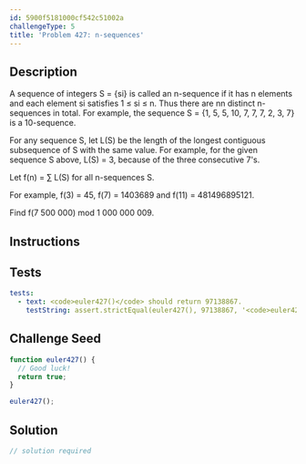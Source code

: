 ```yaml
---
id: 5900f5181000cf542c51002a
challengeType: 5
title: 'Problem 427: n-sequences'
---
```


## Description
<section id='description'>
A sequence of integers S = {si} is called an n-sequence if it has n elements and each element si satisfies 1 ≤ si ≤ n. Thus there are nn distinct n-sequences in total.
For example, the sequence S = {1, 5, 5, 10, 7, 7, 7, 2, 3, 7} is a 10-sequence.

For any sequence S, let L(S) be the length of the longest contiguous subsequence of S with the same value.
For example, for the given sequence S above, L(S) = 3, because of the three consecutive 7's.

Let f(n) = ∑ L(S) for all n-sequences S.

For example, f(3) = 45, f(7) = 1403689 and f(11) = 481496895121.

Find f(7 500 000) mod 1 000 000 009.
</section>

## Instructions
<section id='instructions'>

</section>

## Tests
<section id='tests'>

```yml
tests:
  - text: <code>euler427()</code> should return 97138867.
    testString: assert.strictEqual(euler427(), 97138867, '<code>euler427()</code> should return 97138867.');

```

</section>

## Challenge Seed
<section id='challengeSeed'>

<div id='js-seed'>

```js
function euler427() {
  // Good luck!
  return true;
}

euler427();
```

</div>



</section>

## Solution
<section id='solution'>

```js
// solution required
```
</section>

